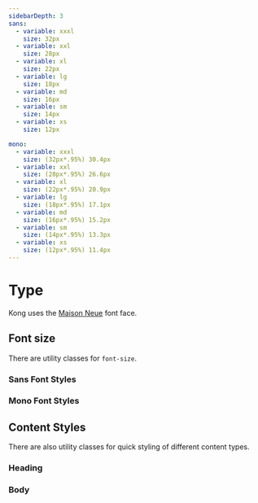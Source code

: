 ```yaml
---
sidebarDepth: 3
sans:
  - variable: xxxl
    size: 32px
  - variable: xxl
    size: 28px
  - variable: xl
    size: 22px
  - variable: lg
    size: 18px
  - variable: md
    size: 16px
  - variable: sm
    size: 14px
  - variable: xs
    size: 12px

mono:
  - variable: xxxl
    size: (32px*.95%) 30.4px
  - variable: xxl
    size: (28px*.95%) 26.6px
  - variable: xl
    size: (22px*.95%) 20.9px
  - variable: lg
    size: (18px*.95%) 17.1px
  - variable: md
    size: (16px*.95%) 15.2px
  - variable: sm
    size: (14px*.95%) 13.3px
  - variable: xs
    size: (12px*.95%) 11.4px
---
```


# Type

Kong uses the [Maison Neue](https://www.milieugrotesque.com/typefaces/maison-neue/) font face.

## Font size

There are utility classes for `font-size`.

### Sans Font Styles
<div>
  <text-block
    v-for="(font, key, i) in $page.frontmatter.sans"
    :key="i"
    prefix="type-"
    :font-size="font.size"
    :variable-name="font.variable" />
</div>

### Mono Font Styles
<div>
  <text-block
    v-for="(font, key, i) in $page.frontmatter.mono"
    :key="i"
    font-type="mono"
    prefix="type-"
    :font-size="font.size"
    :variable-name="font.variable" /> 
</div>

<script lang="ts">
export default {
  beforeMount() {
    const styles = Array.from(document.styleSheets)
      .filter(sheet => sheet.href === null || sheet.href.startsWith(window.location.origin))
      .reduce((acc, sheet) => {
        const rules = Array.from(sheet.cssRules).filter((rule) => {
          return rule.selectorText && rule.selectorText.startsWith('.style-') && rule.selectorText.indexOf(',') === -1
        }, [])

        if (rules.length) {
          acc = [
            ...acc,
            ...rules.reduce((acc, rule) => {
              return [ ...acc, rule.selectorText.substring(1, rule.selectorText.length) ]
            }, [])
          ]
        }

        return acc
      }, [])

    this.$page.headingStyles = styles.length ? styles.filter(i => i.includes('heading')) : []
    this.$page.bodyStyles = styles.length ? styles.filter(i => i.includes('body')) : []
  }
}
</script>

## Content Styles

There are also utility classes for quick styling of different content types.

### Heading

<div>
  <text-block
    v-if="$page.headingStyles"
    v-for="className in $page.headingStyles"
    :key="className"
    :styleClasses="className"
    :variable-name="className" /> 
</div>

### Body

<div>
  <text-block
    v-if=" $page.bodyStyles"
    v-for="className in $page.bodyStyles"
    :key="className"
    :styleClasses="className" 
    :variable-name="className" /> 
</div>
